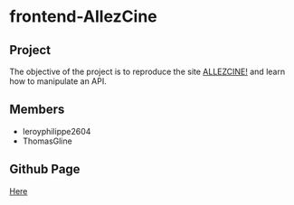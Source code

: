 # frontend-AllezCine

## Project

The objective of the project is to reproduce the site [ALLEZCINE!](https://github.com/becodeorg/CRL-Keller-2.24/blob/master/Projects/AllezCine/layout.jpg) and learn how to manipulate an API.

## Members

* leroyphilippe2604
* ThomasGline

## Github Page

[Here](https://thomasgline.github.io/frontend-AllezCine/)